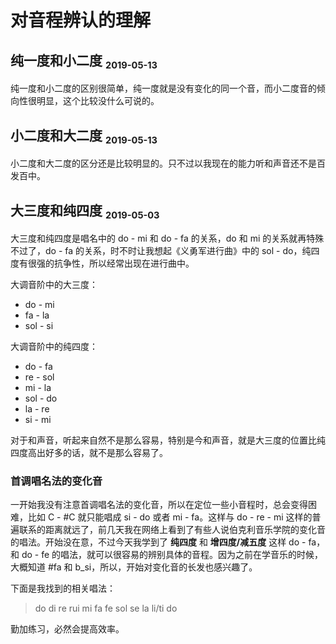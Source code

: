 # 对音程辨认的理解

[annotation]: <id> (f4b2166e-479d-43ff-af91-41b0d21e1a46)
[annotation]: <status> (public)
[annotation]: <create_time> (2019-05-03 17:53:31)
[annotation]: <category> (音乐的迷思)
[annotation]: <tags> (视唱练耳)
[annotation]: <comments> (false)


## 纯一度和小二度 <sub><small>2019-05-13</small></sub>

纯一度和小二度的区别很简单，纯一度就是没有变化的同一个音，而小二度音的倾向性很明显，这个比较没什么可说的。

## 小二度和大二度 <sub><small>2019-05-13</small></sub>

小二度和大二度的区分还是比较明显的。只不过以我现在的能力听和声音还不是百发百中。


## 大三度和纯四度 <sub><small>2019-05-03</small></sub>

大三度和纯四度是唱名中的 do - mi 和 do - fa 的关系，do 和 mi 的关系就再特殊不过了，do - fa 的关系，时不时让我想起《义勇军进行曲》中的 sol - do，纯四度有很强的抗争性，所以经常出现在进行曲中。

大调音阶中的大三度：

- do - mi
- fa - la 
- sol - si

大调音阶中的纯四度：

- do - fa
- re - sol 
- mi - la
- sol - do
- la - re
- si - mi

对于和声音，听起来自然不是那么容易，特别是今和声音，就是大三度的位置比纯四度高出好多的话，就不是那么容易了。

### 首调唱名法的变化音

一开始我没有注意首调唱名法的变化音，所以在定位一些小音程时，总会变得困难，比如 C - #C 就只能唱成 si - do 或者 mi - fa。这样与 do - re - mi 这样的普遍联系的距离就远了，前几天我在网络上看到了有些人说伯克利音乐学院的变化音的唱法。开始没在意，不过今天我学到了 **纯四度** 和 **增四度/减五度** 这样 do - fa，和 do - fe 的唱法，就可以很容易的辨别具体的音程。因为之前在学音乐的时候，大概知道 #fa 和 b_si，所以，开始对变化音的长发也感兴趣了。

下面是我找到的相关唱法：

> do di re rui mi fa fe sol se la li/ti do

勤加练习，必然会提高效率。